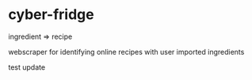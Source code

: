 # cyber-fridge
ingredient => recipe

webscraper for identifying online recipes with user imported ingredients

test update
